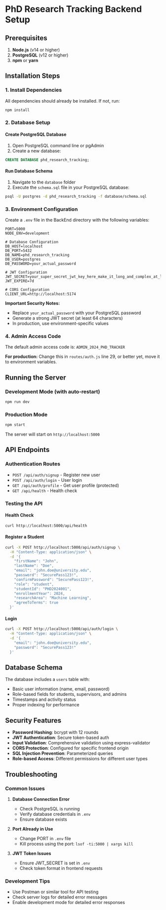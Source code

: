 # PhD Research Tracking Backend Setup

## Prerequisites

1. **Node.js** (v14 or higher)
2. **PostgreSQL** (v12 or higher)
3. **npm** or **yarn**

## Installation Steps

### 1. Install Dependencies

All dependencies should already be installed. If not, run:

```bash
npm install
```

### 2. Database Setup

#### Create PostgreSQL Database

1. Open PostgreSQL command line or pgAdmin
2. Create a new database:

```sql
CREATE DATABASE phd_research_tracking;
```

#### Run Database Schema

1. Navigate to the `database` folder
2. Execute the `schema.sql` file in your PostgreSQL database:

```bash
psql -U postgres -d phd_research_tracking -f database/schema.sql
```

### 3. Environment Configuration

Create a `.env` file in the BackEnd directory with the following variables:

```env
PORT=5000
NODE_ENV=development

# Database Configuration
DB_HOST=localhost
DB_PORT=5432
DB_NAME=phd_research_tracking
DB_USER=postgres
DB_PASSWORD=your_actual_password

# JWT Configuration
JWT_SECRET=your_super_secret_jwt_key_here_make_it_long_and_complex_at_least_64_characters
JWT_EXPIRE=7d

# CORS Configuration
CLIENT_URL=http://localhost:5174
```

**Important Security Notes:**

- Replace `your_actual_password` with your PostgreSQL password
- Generate a strong JWT secret (at least 64 characters)
- In production, use environment-specific values

### 4. Admin Access Code

The default admin access code is: `ADMIN_2024_PHD_TRACKER`

**For production:** Change this in `routes/auth.js` line 29, or better yet, move it to environment variables.

## Running the Server

### Development Mode (with auto-restart)

```bash
npm run dev
```

### Production Mode

```bash
npm start
```

The server will start on `http://localhost:5000`

## API Endpoints

### Authentication Routes

- `POST /api/auth/signup` - Register new user
- `POST /api/auth/login` - User login
- `GET /api/auth/profile` - Get user profile (protected)
- `GET /api/health` - Health check

### Testing the API

#### Health Check

```bash
curl http://localhost:5000/api/health
```

#### Register a Student

```bash
curl -X POST http://localhost:5000/api/auth/signup \
  -H "Content-Type: application/json" \
  -d '{
    "firstName": "John",
    "lastName": "Doe",
    "email": "john.doe@university.edu",
    "password": "SecurePass123!",
    "confirmPassword": "SecurePass123!",
    "role": "student",
    "studentId": "PHD2024001",
    "enrollmentYear": 2024,
    "researchArea": "Machine Learning",
    "agreeToTerms": true
  }'
```

#### Login

```bash
curl -X POST http://localhost:5000/api/auth/login \
  -H "Content-Type: application/json" \
  -d '{
    "email": "john.doe@university.edu",
    "password": "SecurePass123!"
  }'
```

## Database Schema

The database includes a `users` table with:

- Basic user information (name, email, password)
- Role-based fields for students, supervisors, and admins
- Timestamps and activity status
- Proper indexing for performance

## Security Features

- **Password Hashing**: bcrypt with 12 rounds
- **JWT Authentication**: Secure token-based auth
- **Input Validation**: Comprehensive validation using express-validator
- **CORS Protection**: Configured for specific frontend origin
- **SQL Injection Prevention**: Parameterized queries
- **Role-based Access**: Different permissions for different user types

## Troubleshooting

### Common Issues

1. **Database Connection Error**

   - Check PostgreSQL is running
   - Verify database credentials in `.env`
   - Ensure database exists

2. **Port Already in Use**

   - Change PORT in `.env` file
   - Kill process using the port: `lsof -ti:5000 | xargs kill`

3. **JWT Token Issues**
   - Ensure JWT_SECRET is set in `.env`
   - Check token format in frontend requests

### Development Tips

- Use Postman or similar tool for API testing
- Check server logs for detailed error messages
- Enable development mode for detailed error responses
